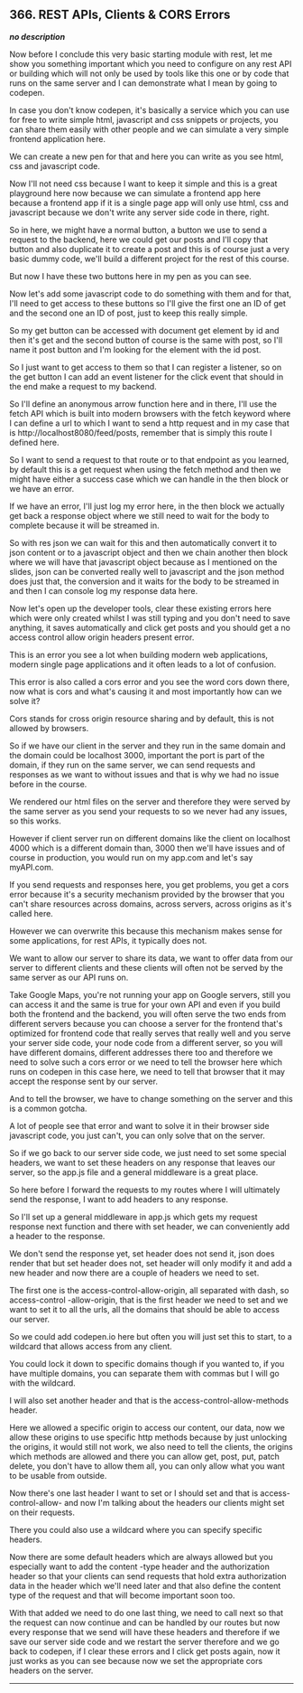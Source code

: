 ## 366. REST APIs, Clients & CORS Errors

<strong><em>no description</em></strong>

Now before I conclude this very basic starting module with rest, let me show you
something important which you need to configure on any rest API or building
which will not only be used by tools like this one or by code that runs on the
same server and I can demonstrate what I mean by going to codepen. 

In case you don't know codepen, it's basically a service which you can use for
free to write simple html, javascript and css snippets or projects, you can
share them easily with other people and we can simulate a very simple frontend
application here. 

We can create a new pen for that and here you can write as you see html, css and
javascript code. 

Now I'll not need css because I want to keep it simple and this is a great
playground here now because we can simulate a frontend app here because a
frontend app if it is a single page app will only use html, css and javascript
because we don't write any server side code in there, right. 

So in here, we might have a normal button, a button we use to send a request to
the backend, here we could get our posts and I'll copy that button and also
duplicate it to create a post and this is of course just a very basic dummy
code, we'll build a different project for the rest of this course. 

But now I have these two buttons here in my pen as you can see. 

Now let's add some javascript code to do something with them and for that, I'll
need to get access to these buttons so I'll give the first one an ID of get and
the second one an ID of post, just to keep this really simple. 

So my get button can be accessed with document get element by id and then it's
get and the second button of course is the same with post, so I'll name it post
button and I'm looking for the element with the id post. 

So I just want to get access to them so that I can register a listener, so on
the get button I can add an event listener for the click event that should in
the end make a request to my backend. 

So I'll define an anonymous arrow function here and in there, I'll use the fetch
API which is built into modern browsers with the fetch keyword where I can
define a url to which I want to send a http request and in my case that is
http://localhost8080/feed/posts, remember that is simply this route I defined
here. 

So I want to send a request to that route or to that endpoint as you learned, by
default this is a get request when using the fetch method and then we might have
either a success case which we can handle in the then block or we have an error.


If we have an error, I'll just log my error here, in the then block we actually
get back a response object where we still need to wait for the body to complete
because it will be streamed in. 

So with res json we can wait for this and then automatically convert it to json
content or to a javascript object and then we chain another then block where we
will have that javascript object because as I mentioned on the slides, json can
be converted really well to javascript and the json method does just that, the
conversion and it waits for the body to be streamed in and then I can console
log my response data here. 

Now let's open up the developer tools, clear these existing errors here which
were only created whilst I was still typing and you don't need to save anything,
it saves automatically and click get posts and you should get a no access
control allow origin headers present error. 

This is an error you see a lot when building modern web applications, modern
single page applications and it often leads to a lot of confusion. 

This error is also called a cors error and you see the word cors down there, now
what is cors and what's causing it and most importantly how can we solve it? 

Cors stands for cross origin resource sharing and by default, this is not
allowed by browsers. 

So if we have our client in the server and they run in the same domain and the
domain could be localhost 3000, important the port is part of the domain, if
they run on the same server, we can send requests and responses as we want to
without issues and that is why we had no issue before in the course. 

We rendered our html files on the server and therefore they were served by the
same server as you send your requests to so we never had any issues, so this
works. 

However if client server run on different domains like the client on localhost
4000 which is a different domain than, 3000 then we'll have issues and of course
in production, you would run on my app.com and let's say myAPI.com. 

If you send requests and responses here, you get problems, you get a cors error
because it's a security mechanism provided by the browser that you can't share
resources across domains, across servers, across origins as it's called here. 

However we can overwrite this because this mechanism makes sense for some
applications, for rest APIs, it typically does not. 

We want to allow our server to share its data, we want to offer data from our
server to different clients and these clients will often not be served by the
same server as our API runs on. 

Take Google Maps, you're not running your app on Google servers, still you can
access it and the same is true for your own API and even if you build both the
frontend and the backend, you will often serve the two ends from different
servers because you can choose a server for the frontend that's optimized for
frontend code that really serves that really well and you serve your server side
code, your node code from a different server, so you will have different
domains, different addresses there too and therefore we need to solve such a
cors error or we need to tell the browser here which runs on codepen in this
case here, we need to tell that browser that it may accept the response sent by
our server. 

And to tell the browser, we have to change something on the server and this is a
common gotcha. 

A lot of people see that error and want to solve it in their browser side
javascript code, you just can't, you can only solve that on the server. 

So if we go back to our server side code, we just need to set some special
headers, we want to set these headers on any response that leaves our server, so
the app.js file and a general middleware is a great place. 

So here before I forward the requests to my routes where I will ultimately send
the response, I want to add headers to any response. 

So I'll set up a general middleware in app.js which gets my request response
next function and there with set header, we can conveniently add a header to the
response. 

We don't send the response yet, set header does not send it, json does render
that but set header does not, set header will only modify it and add a new
header and now there are a couple of headers we need to set. 

The first one is the access-control-allow-origin, all separated with dash, so
access-control -allow-origin, that is the first header we need to set and we
want to set it to all the urls, all the domains that should be able to access
our server. 

So we could add codepen.io here but often you will just set this to start, to a
wildcard that allows access from any client. 

You could lock it down to specific domains though if you wanted to, if you have
multiple domains, you can separate them with commas but I will go with the
wildcard. 

I will also set another header and that is the access-control-allow-methods
header. 

Here we allowed a specific origin to access our content, our data, now we allow
these origins to use specific http methods because by just unlocking the
origins, it would still not work, we also need to tell the clients, the origins
which methods are allowed and there you can allow get, post, put, patch delete,
you don't have to allow them all, you can only allow what you want to be usable
from outside. 

Now there's one last header I want to set or I should set and that is
access-control-allow- and now I'm talking about the headers our clients might
set on their requests. 

There you could also use a wildcard where you can specify specific headers. 

Now there are some default headers which are always allowed but you especially
want to add the content -type header and the authorization header so that your
clients can send requests that hold extra authorization data in the header which
we'll need later and that also define the content type of the request and that
will become important soon too. 

With that added we need to do one last thing, we need to call next so that the
request can now continue and can be handled by our routes but now every response
that we send will have these headers and therefore if we save our server side
code and we restart the server therefore and we go back to codepen, if I clear
these errors and I click get posts again, now it just works as you can see
because now we set the appropriate cors headers on the server. 

---